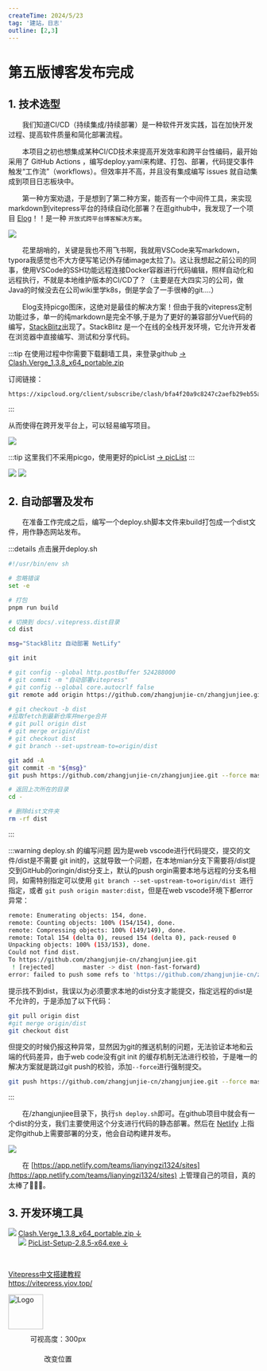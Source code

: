 ```yaml
---
createTime: 2024/5/23
tag: '建站，日志'
outline: [2,3]
---
```

# 第五版博客发布完成

## 1. 技术选型
&emsp;&emsp;我们知道CI/CD（持续集成/持续部署）是一种软件开发实践，旨在加快开发过程、提高软件质量和简化部署流程。

&emsp;&emsp;本项目之初也想集成某种CI/CD技术来提高开发效率和跨平台性编码，最开始采用了 GitHub Actions ，编写deploy.yaml来构建、打包、部署，代码提交事件触发“工作流”（workflows）。但效率并不高，并且没有集成编写 issues 就自动集成到项目日志板块中。

&emsp;&emsp;第一种方案劝退，于是想到了第二种方案，能否有一个中间件工具，来实现markdown到vitepress平台的持续自动化部署？在逛github中，我发现了一个项目 <u>[Elog](https://elog.1874.cool/)</u>！！是一种 `开放式跨平台博客解决方案`。

<img src="https://gitee.com/zhangjunjiee/article-images/raw/master/images/202405232221241.png"/>

&emsp;&emsp;花里胡哨的，关键是我也不用飞书啊，我就用VSCode来写markdown，typora我感觉也不大方便写笔记(外存储image太拉了)。这让我想起之前公司的同事，使用VSCode的SSH功能远程连接Docker容器进行代码编辑，照样自动化和远程执行，不就是本地维护版本的CI/CD了？（主要是在大四实习的公司，做Java的时候没去在公司wiki里学k8s，倒是学会了一手很棒的git....）

&emsp;&emsp;Elog支持picgo图床，这绝对是最佳的解决方案！但由于我的vitepress定制功能过多，单一的纯markdown是完全不够,于是为了更好的兼容部分Vue代码的编写，<u>[StackBlitz](https://stackblitz.com/)</u>出现了。StackBlitz 是一个在线的全栈开发环境，它允许开发者在浏览器中直接编写、测试和分享代码。

:::tip 在使用过程中你需要下载翻墙工具，来登录github
[-> Clash.Verge_1.3.8_x64_portable.zip](https://github.com/zzzgydi/clash-verge/releases/download/v1.3.8/Clash.Verge_1.3.8_x64_portable.zip)

订阅链接：
```md:no-line-numbers
https://xipcloud.org/client/subscribe/clash/bfa4f20a9c8247c2aefb29eb55a99546
```

:::

从而使得在跨开发平台上，可以轻易编写项目。

<img src="https://gitee.com/zhangjunjiee/article-images/raw/master/images/202405232348538.png"/>

:::tip 这里我们不采用picgo，使用更好的picList
[-> picList](https://release.piclist.cn/latest/PicList-Setup-2.8.5-x64.exe)
:::

<img src="https://gitee.com/zhangjunjiee/article-images/raw/master/images/202405232351658.png"/>
<img src="https://gitee.com/zhangjunjiee/article-images/raw/master/images/202405240011762.png"/>

## 2. 自动部署及发布

&emsp;&emsp;在准备工作完成之后，编写一个deploy.sh脚本文件来build打包成一个dist文件，用作静态网站发布。

:::details 点击展开deploy.sh
```sh
#!/usr/bin/env sh

# 忽略错误
set -e

# 打包
pnpm run build

# 切换到 docs/.vitepress.dist目录
cd dist

msg="StackBlitz 自动部署 NetLify"

git init

# git config --global http.postBuffer 524288000
# git commit -m "自动部署vitepress"
# git config --global core.autocrlf false
git remote add origin https://github.com/zhangjunjie-cn/zhangjunjiee.git

# git checkout -b dist
#拉取fetch到最新仓库并merge合并
# git pull origin dist
# git merge origin/dist 
# git checkout dist 
# git branch --set-upstream-to=origin/dist  

git add -A
git commit -m "${msg}"
git push https://github.com/zhangjunjie-cn/zhangjunjiee.git --force master:dist 

# 返回上次所在的目录
cd -

# 删除dist文件夹
rm -rf dist
```
:::

:::warning deploy.sh 的编写问题
因为是web vscode进行代码提交，提交的文件/dist是不需要 git init的，这就导致一个问题，在本地mian分支下需要将/dist提交到GitHub的oringin/dist分支上，默认的push orgin需要本地与远程的分支名相同，如需特别指定可以使用 `git branch --set-upstream-to=origin/dist `进行指定，或者 `git push origin master:dist`，但是在web vscode环境下都error异常：


```sh
remote: Enumerating objects: 154, done.
remote: Counting objects: 100% (154/154), done.
remote: Compressing objects: 100% (149/149), done.
remote: Total 154 (delta 0), reused 154 (delta 0), pack-reused 0
Unpacking objects: 100% (153/153), done.
Could not find dist.
To https://github.com/zhangjunjie-cn/zhangjunjiee.git
 ! [rejected]        master -> dist (non-fast-forward)
error: failed to push some refs to 'https://github.com/zhangjunjie-cn/zhangjunjiee.git'
```


提示找不到dist，我误以为必须要求本地的dist分支才能提交，指定远程的dist是不允许的，于是添加了以下代码：
```sh
git pull origin dist
#git merge origin/dist 
git checkout dist 
```
但提交的时候仍报这种异常，显然因为git的推送机制的问题，无法验证本地和云端的代码差异，由于web code没有git init 的缓存机制无法进行校验，于是唯一的解决方案就是跳过git push的校验，添加`--force`进行强制提交。
```sh
git push https://github.com/zhangjunjie-cn/zhangjunjiee.git --force master:dist 
```
:::

&emsp;&emsp;在/zhangjunjiee目录下，执行`sh deploy.sh`即可。在github项目中就会有一个dist的分支，我们主要使用这个分支进行代码的静态部署。然后在 <u>[Netlify](https://app.netlify.com/start)</u> 上指定你github上需要部署的分支，他会自动构建并发布。


<img src="https://gitee.com/zhangjunjiee/article-images/raw/master/images/202405232359957.png"/>

&emsp;&emsp;在 <u>[https://app.netlify.com/teams/lianyingzi1324/sites](https://app.netlify.com/teams/lianyingzi1324/sites)</u> 上管理自己的项目，真的太棒了🥳🎉🎉。


## 3. 开发环境工具

<div style="width:320px;float:left;" >
<img src="https://gitee.com/zhangjunjiee/article-images/raw/master/images/202405261607705.png"/>
<NCard>
<a href="https://github.com/zzzgydi/clash-verge/releases/download/v1.3.8/Clash.Verge_1.3.8_x64_portable.zip" target="_blank">Clash.Verge_1.3.8_x64_portable.zip ↓</a>
</NCard>
</div>

<div style="width:320px;float:left;margin-left:20px;margin-bottom:30px" >
<img src="https://gitee.com/zhangjunjiee/article-images/raw/master/images/202405261607705.png"/>
<NCard>
<a href="https://release.piclist.cn/latest/PicList-Setup-2.8.5-x64.exe" target="_blank">PicList-Setup-2.8.5-x64.exe ↓</a>
</NCard>
</div>


<div class="linkcard" style="clear:both">
  <a href="https://vitepress.yiov.top/" target="_blank">
    <p class="description">Vitepress中文搭建教程<br><span>https://vitepress.yiov.top/</span></p>
    <div class="logo">
        <img alt="Logo" width="70px" height="70px" src="https://gitee.com/zhangjunjiee/article-images/raw/master/images/202405051433983.jpg" />
    </div>
  </a>
</div>


<script setup>
import { NBackTop,NCard } from 'naive-ui'
</script>

<NBackTop :right="100" />
<NBackTop :bottom="100" :visibility-height="300">
    <div
      style="
        width: 200px;
        height: 40px;
        line-height: 40px;
        text-align: center;
        font-size: 14px;
      "
    >
      可视高度：300px
    </div>
  </NBackTop>

<NBackTop :right="40" :bottom="160">
    <div
      style="
        width: 200px;
        height: 40px;
        line-height: 40px;
        text-align: center;
        font-size: 14px;
      "
    >
      改变位置
    </div>
  </NBackTop>


<style scoped>
.carousel-img {
  margin: 0 auto;
  width: 100%;
  height: 100%;
  object-fit: cover;
}
</style>